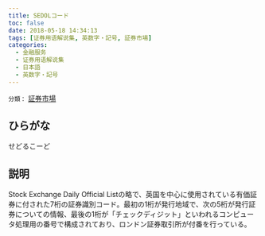 ```yaml
---
title: SEDOLコード
toc: false
date: 2018-05-18 14:34:13
tags: [证券用语解说集, 英数字・記号, 証券市場]
categories:
  - 金融服务
  - 证券用语解说集
  - 日本語
  - 英数字・記号
---
```


`分類：` [証券市場](/tags/証券市場/)

## ひらがな

せどるこーど

## 説明

Stock Exchange Daily Official Listの略で、英国を中心に使用されている有価証券に付された7桁の証券識別コード。最初の1桁が発行地域で、次の5桁が発行証券についての情報、最後の1桁が「チェックディジット」といわれるコンピュータ処理用の番号で構成されており、ロンドン証券取引所が付番を行っている。
